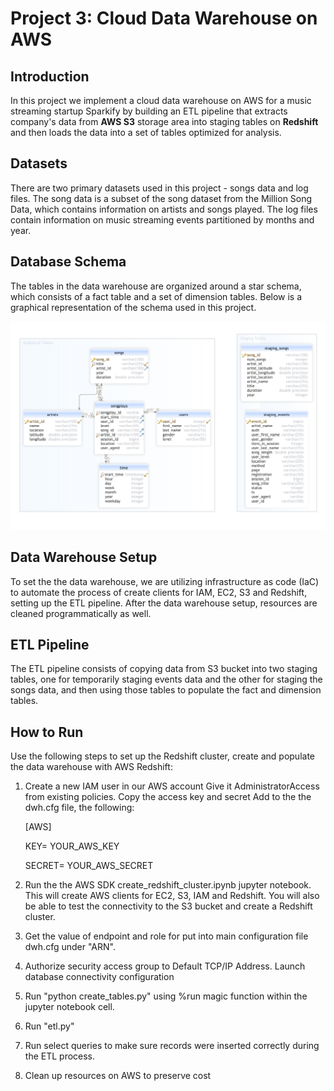 # Project 3: Cloud Data Warehouse on AWS

## Introduction

In this project we implement a cloud data warehouse on AWS for a music streaming startup Sparkify by building an ETL pipeline that extracts company's data from **AWS S3** storage area into staging tables on **Redshift** and then loads the data into a set of tables optimized for analysis.

## Datasets

There are two primary datasets used in this project - songs data and log files.  The song data is a subset of the song dataset from the Million Song Data, which contains information on artists and songs played.  The log files contain information on music streaming events partitioned by months and year.

## Database Schema

The tables in the data warehouse are organized around a star schema, which consists of a fact table and a set of dimension tables.  Below is a graphical representation of the schema used in this project.

![](images/Redshif%20Schema.png)

## Data Warehouse Setup

To set the the data warehouse, we are utilizing infrastructure as code (IaC) to automate the process of create clients for IAM, EC2, S3 and Redshift, setting up the ETL pipeline.  After the data warehouse setup, resources are cleaned programmatically as well.

## ETL Pipeline

The ETL pipeline consists of copying data from S3 bucket into two staging tables, one for temporarily staging events data and the other for staging the songs data, and then using those tables to populate the fact and dimension tables.

## How to Run

Use the following steps to set up the Redshift cluster, create and populate the data warehouse with AWS Redshift:

1. Create a new IAM user in our AWS account Give it AdministratorAccess from existing policies. Copy the access key and secret Add to the the dwh.cfg file, the following:

    [AWS]

    KEY= YOUR_AWS_KEY

    SECRET= YOUR_AWS_SECRET

2. Run the the AWS SDK create_redshift_cluster.ipynb jupyter notebook.  This will create AWS clients for EC2, S3, IAM and Redshift.  You will also be able to test the connectivity to the S3 bucket and create a Redshift cluster.

3. Get the value of endpoint and role for put into main configuration file dwh.cfg under "ARN".

4. Authorize security access group to Default TCP/IP Address. Launch database connectivity configuration

5. Run "python create_tables.py" using %run magic function within the jupyter notebook cell.

7. Run "etl.py"
   
9. Run select queries to make sure records were inserted correctly during the ETL process.
    
11. Clean up resources on AWS to preserve cost








